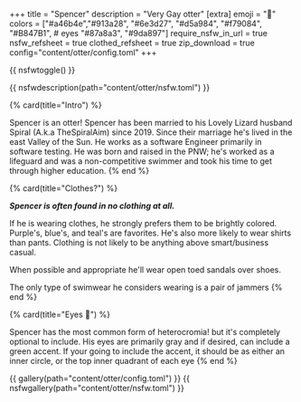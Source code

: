 +++
title = "Spencer"
description = "Very Gay otter"
[extra]
emoji = "🦦"
colors = ["#a46b4e","#913a28",
    "#6e3d27", "#d5a984",
    "#f79084", "#B847B1",
    # eyes
    "#87a8a3", "#9da897"]
require_nsfw_in_url = true
nsfw_refsheet = true
clothed_refsheet = true
zip_download = true
config="content/otter/config.toml"
+++

{{ nsfwtoggle() }}

{{ nsfwdescription(path="content/otter/nsfw.toml") }}

{% card(title="Intro") %}

Spencer is an otter! Spencer has been married to his Lovely Lizard husband Spiral (A.k.a TheSpiralAim) since 2019. 
Since their marriage he's lived in the east Valley of the Sun. He works as a software Engineer primarily in software testing.
He was born and raised in the PNW; he's worked as a lifeguard and was a non-competitive swimmer and took his time to get through higher education.
{% end %}

{% card(title="Clothes?") %}

***Spencer is often found in no clothing at all.***

If he is wearing clothes, he strongly prefers them to be brightly colored. Purple's, blue's, and teal's are favorites. 
He's also more likely to wear shirts than pants. Clothing is not likely to be anything above smart/business casual.

When possible and appropriate he'll wear open toed sandals over shoes.

The only type of swimwear he considers wearing is a pair of jammers
{% end %}

{% card(title="Eyes 👀") %}

Spencer has the most common form of heterocromia!
but it's completely optional to include. His eyes are primarily gray and if desired, can include a green accent.
If your going to include the accent, it should be as either an inner circle, or the top inner quadrant of each eye
{% end %}

{{ gallery(path="content/otter/config.toml") }}
{{ nsfwgallery(path="content/otter/nsfw.toml") }}